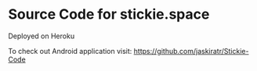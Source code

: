 # Source Code for stickie.space
Deployed on Heroku

To check out Android application visit:
https://github.com/jaskiratr/Stickie-Code
